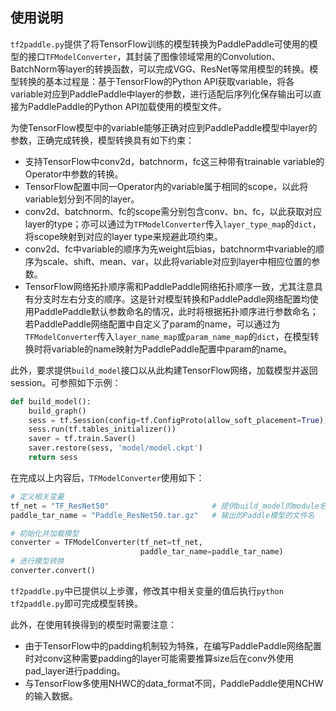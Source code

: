 ## 使用说明

`tf2paddle.py`提供了将TensorFlow训练的模型转换为PaddlePaddle可使用的模型的接口`TFModelConverter`，其封装了图像领域常用的Convolution、BatchNorm等layer的转换函数，可以完成VGG、ResNet等常用模型的转换。模型转换的基本过程是：基于TensorFlow的Python API获取variable，将各variable对应到PaddlePaddle中layer的参数，进行适配后序列化保存输出可以直接为PaddlePaddle的Python API加载使用的模型文件。

为使TensorFlow模型中的variable能够正确对应到PaddlePaddle模型中layer的参数，正确完成转换，模型转换具有如下约束：

- 支持TensorFlow中conv2d，batchnorm，fc这三种带有trainable variable的Operator中参数的转换。- TensorFlow配置中同一Operator内的variable属于相同的scope，以此将variable划分到不同的layer。
- conv2d、batchnorm、fc的scope需分别包含conv、bn、fc，以此获取对应layer的type；亦可以通过为`TFModelConverter`传入`layer_type_map`的`dict`，将scope映射到对应的layer type来规避此项约束。
- conv2d、fc中variable的顺序为先weight后bias，batchnorm中variable的顺序为scale、shift、mean、var，以此将variable对应到layer中相应位置的参数。
- TensorFlow网络拓扑顺序需和PaddlePaddle网络拓扑顺序一致，尤其注意具有分支时左右分支的顺序。这是针对模型转换和PaddlePaddle网络配置均使用PaddlePaddle默认参数命名的情况，此时将根据拓扑顺序进行参数命名；若PaddlePaddle网络配置中自定义了param的name，可以通过为`TFModelConverter`传入`layer_name_map`或`param_name_map`的`dict`，在模型转换时将variable的name映射为PaddlePaddle配置中param的name。

此外，要求提供`build_model`接口以从此构建TensorFlow网络，加载模型并返回session。可参照如下示例：

```python
def build_model():
    build_graph()
    sess = tf.Session(config=tf.ConfigProto(allow_soft_placement=True))
    sess.run(tf.tables_initializer())
    saver = tf.train.Saver()
    saver.restore(sess, 'model/model.ckpt')
    return sess
```

在完成以上内容后，`TFModelConverter`使用如下：

```python
# 定义相关变量
tf_net = "TF_ResNet50"                       # 提供build_model的module名
paddle_tar_name = "Paddle_ResNet50.tar.gz"   # 输出的Paddle模型的文件名

# 初始化并加载模型
converter = TFModelConverter(tf_net=tf_net,
                             paddle_tar_name=paddle_tar_name)
# 进行模型转换
converter.convert()
```

`tf2paddle.py`中已提供以上步骤，修改其中相关变量的值后执行`python tf2paddle.py`即可完成模型转换。

此外，在使用转换得到的模型时需要注意：

- 由于TensorFlow中的padding机制较为特殊，在编写PaddlePaddle网络配置时对conv这种需要padding的layer可能需要推算size后在conv外使用pad_layer进行padding。- 与TensorFlow多使用NHWC的data_format不同，PaddlePaddle使用NCHW的输入数据。
